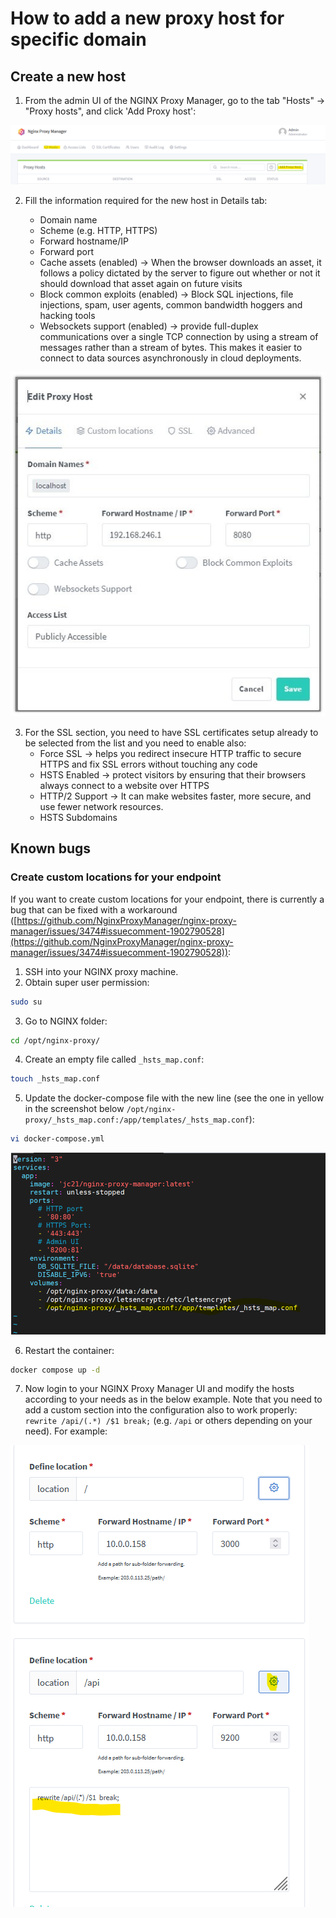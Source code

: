# How to add a new proxy host for specific domain
## Create a new host

1. From the admin UI of the NGINX Proxy Manager, go to the tab "Hosts" -> "Proxy hosts", and click 'Add Proxy host':

![N-P-M Hosts](../images/n-p-m-hosts.png)

2. Fill the information required for the new host in Details tab:

    * Domain name
    * Scheme (e.g. HTTP, HTTPS)
    * Forward hostname/IP
    * Forward port
    * Cache assets (enabled) → When the browser downloads an asset, it follows a policy dictated by the server to figure out whether or not it should download that asset again on future visits  
    * Block common exploits (enabled) → Block SQL injections, file injections, spam, user agents, common bandwidth hoggers and hacking tools  
    * Websockets support (enabled) → provide full-duplex communications over a single TCP connection by using a stream of messages rather than a stream of bytes. This makes it easier to connect to data sources asynchronously in cloud deployments.  

![N-P-M](../images/n-p-m-reverse-host.jpg) 

  

3. For the SSL section, you need to have SSL certificates setup already to be selected from the list and you need to enable also:
    * Force SSL → helps you redirect insecure HTTP traffic to secure HTTPS and fix SSL errors without touching any code  
    * HSTS Enabled → protect visitors by ensuring that their browsers always connect to a website over HTTPS  
    * HTTP/2 Support → It can make websites faster, more secure, and use fewer network resources.  
    * HSTS Subdomains

  

## Known bugs

### Create custom locations for your endpoint

If you want to create custom locations for your endpoint, there is currently a bug that can be fixed with a workaround ([https://github.com/NginxProxyManager/nginx-proxy-manager/issues/3474#issuecomment-1902790528](https://github.com/NginxProxyManager/nginx-proxy-manager/issues/3474#issuecomment-1902790528)):

  

1. SSH into your NGINX proxy machine.
2. Obtain super user permission:
```bash
sudo su
```
3. Go to NGINX folder:
```bash
cd /opt/nginx-proxy/
```
4. Create an empty file called `_hsts_map.conf`:
```bash
touch _hsts_map.conf
```
5. Update the docker-compose file with the new line (see the one in yellow in the screenshot below `/opt/nginx-proxy/_hsts_map.conf:/app/templates/_hsts_map.conf`):
```bash
vi docker-compose.yml
```
![N-P-M Compose](../images/n-p-m-compose.png)
    
6. Restart the container:
```bash
docker compose up -d
```
7. Now login to your NGINX Proxy Manager UI and modify the hosts according to your needs as in the below example. Note that you need to add a custom section into the configuration also to work properly: `rewrite /api/(.*) /$1 break;` (e.g. `/api` or others depending on your need). For example:

![N-P-M Know Issue](../images/n-p-m-know_issue.png)